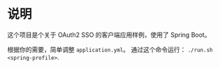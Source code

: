 # 说明

这个项目是个关于 OAuth2 SSO 的客户端应用样例，使用了 Spring Boot。

根据你的需要，简单调整 `application.yml`。
 通过这个命令运行： `./run.sh <spring-profile>`.